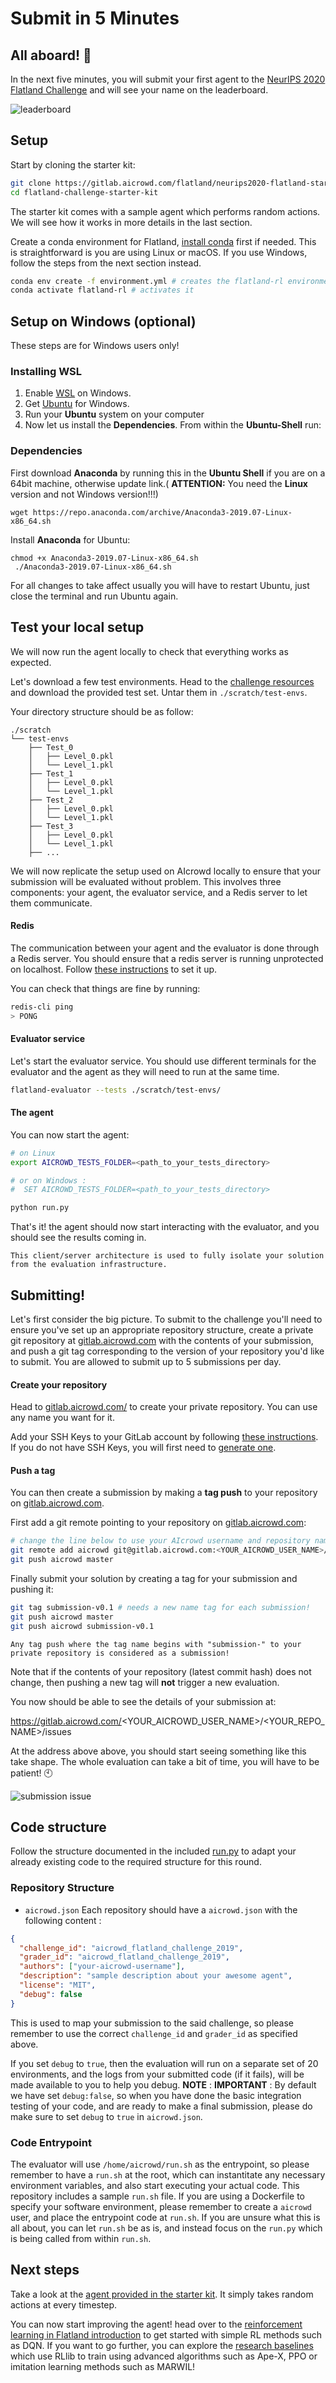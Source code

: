 
Submit in 5 Minutes
===

All aboard! 🚂
---

In the next five minutes, you will submit your first agent to the [NeurIPS 2020 Flatland Challenge](https://www.aicrowd.com/challenges/neurips-2020-flatland-challenge/) and will see your name on the leaderboard.

![leaderboard](assets/images/you.png)


Setup
---

Start by cloning the starter kit: 

```bash
git clone https://gitlab.aicrowd.com/flatland/neurips2020-flatland-starter-kit.git/
cd flatland-challenge-starter-kit
```

The starter kit comes with a sample agent which performs random actions. We will see how it works in more details in the last section.

Create a conda environment for Flatland, [install conda](https://www.anaconda.com/products/individual) first if needed. This is straightforward is you are using Linux or macOS. If you use Windows, follow the steps from the next section instead.

```bash
conda env create -f environment.yml # creates the flatland-rl environment
conda activate flatland-rl # activates it
```

Setup on Windows (optional)
---

These steps are for Windows users only!

### Installing WSL

1. Enable [WSL](https://docs.microsoft.com/en-us/windows/wsl/install-win10) on Windows.
2. Get [Ubuntu](https://www.microsoft.com/en-us/p/ubuntu/9nblggh4msv6?SilentAuth=1&wa=wsignin1.0&activetab=pivot:overviewtab) for Windows.
3. Run your **Ubuntu** system on your computer
4. Now let us install the **Dependencies**. From within the **Ubuntu-Shell** run:

### Dependencies

First download **Anaconda**  by running this in the **Ubuntu Shell** if you are on a 64bit machine, otherwise update link.( **ATTENTION:** You need the **Linux** version and not Windows version!!!)

```
wget https://repo.anaconda.com/archive/Anaconda3-2019.07-Linux-x86_64.sh 
```

Install **Anaconda** for Ubuntu:

```
chmod +x Anaconda3-2019.07-Linux-x86_64.sh 
 ./Anaconda3-2019.07-Linux-x86_64.sh 
```

For all changes to take affect usually you will have to restart Ubuntu, just close the terminal and run Ubuntu again.


Test your local setup
---

We will now run the agent locally to check that everything works as expected.

Let's download a few test environments. Head to the [challenge resources](https://www.aicrowd.com/challenges/neurips-2020-flatland-challenge/dataset_files) and download the provided test set. Untar them in `./scratch/test-envs`. 

Your directory structure should be as follow:

```
./scratch
└── test-envs
    ├── Test_0
    │   ├── Level_0.pkl
    │   └── Level_1.pkl
    ├── Test_1
    │   ├── Level_0.pkl
    │   └── Level_1.pkl
    ├── Test_2
    │   ├── Level_0.pkl
    │   └── Level_1.pkl
    ├── Test_3
    │   ├── Level_0.pkl
    │   └── Level_1.pkl
    ├── ...
``` 

We will now replicate the setup used on AIcrowd locally to ensure that your submission will be evaluated without problem. This involves three components: your agent, the evaluator service, and a Redis server to let them communicate. 

#### Redis

The communication between your agent and the evaluator is done through a Redis server. You should ensure that a redis server is running unprotected on localhost. Follow [these instructions](https://redis.io/topics/quickstart) to set it up.

You can check that things are fine by running:

```bash
redis-cli ping
> PONG
```

#### Evaluator service

Let's start the evaluator service. You should use different terminals for the evaluator and the agent as they will need to run at the same time.

```bash
flatland-evaluator --tests ./scratch/test-envs/
```

#### The agent

You can now start the agent:

```bash
# on Linux
export AICROWD_TESTS_FOLDER=<path_to_your_tests_directory>

# or on Windows :
#  SET AICROWD_TESTS_FOLDER=<path_to_your_tests_directory>

python run.py
```

That's it! the agent should now start interacting with the evaluator, and you should see the results coming in.

```{admonition} Why so complicated?
This client/server architecture is used to fully isolate your solution from the evaluation infrastructure.
```


Submitting!
---

Let's first consider the big picture. To submit to the challenge you'll need to ensure you've set up an appropriate repository structure, create a private git repository at [gitlab.aicrowd.com](https://gitlab.aicrowd.com/) with the contents of your submission, and push a git tag corresponding to the version of your repository you'd like to submit. You are allowed to submit up to 5 submissions per day.

#### Create your repository

Head to [gitlab.aicrowd.com/](https://gitlab.aicrowd.com) to create your private repository. You can use any name you want for it.

Add your SSH Keys to your GitLab account by following [these instructions](https://docs.gitlab.com/ee/gitlab-basics/create-your-ssh-keys.html). If you do not have SSH Keys, you will first need to [generate one](https://docs.gitlab.com/ee/ssh/README.html#generating-a-new-ssh-key-pair).

#### Push a tag

You can then create a submission by making a **tag push** to your repository on [gitlab.aicrowd.com](https://gitlab.aicrowd.com/).

First add a git remote pointing to your repository on [gitlab.aicrowd.com](https://gitlab.aicrowd.com/):

```bash
# change the line below to use your AIcrowd username and repository name:
git remote add aicrowd git@gitlab.aicrowd.com:<YOUR_AICROWD_USER_NAME>/<YOUR_REPO_NAME>.git
git push aicrowd master
```

Finally submit your solution by creating a tag for your submission and pushing it:

```bash
git tag submission-v0.1 # needs a new name tag for each submission!
git push aicrowd master
git push aicrowd submission-v0.1
```

```{admonition} Submission tags
Any tag push where the tag name begins with "submission-" to your private repository is considered as a submission!
```

Note that if the contents of your repository (latest commit hash) does not change, then pushing a new tag will **not** trigger a new evaluation.

You now should be able to see the details of your submission at:

https://gitlab.aicrowd.com/<YOUR_AICROWD_USER_NAME>/<YOUR_REPO_NAME>/issues

At the address above above, you should start seeing something like this take shape. The whole evaluation can take a bit of time, you will have to be patient! 🕙

![submission issue](assets/images/submission-issue.png)


Code structure
---

Follow the structure documented in the included [run.py](https://gitlab.aicrowd.com/flatland/neurips2020-flatland-starter-kit/blob/master/run.py) to adapt your already existing code to the required structure for this round.

### Repository Structure

- `aicrowd.json`
  Each repository should have a `aicrowd.json` with the following content :

```json
{
  "challenge_id": "aicrowd_flatland_challenge_2019",
  "grader_id": "aicrowd_flatland_challenge_2019",
  "authors": ["your-aicrowd-username"],
  "description": "sample description about your awesome agent",
  "license": "MIT",
  "debug": false
}
```

This is used to map your submission to the said challenge, so please remember to use the correct `challenge_id` and `grader_id` as specified above.

If you set `debug` to `true`, then the evaluation will run on a separate set of 20 environments, and the logs from your submitted code (if it fails), will be made available to you to help you debug.
**NOTE** : **IMPORTANT** : By default we have set `debug:false`, so when you have done the basic integration testing of your code, and are ready to make a final submission, please do make sure to set `debug` to `true` in `aicrowd.json`.

### Code Entrypoint

The evaluator will use `/home/aicrowd/run.sh` as the entrypoint, so please remember to have a `run.sh` at the root, which can instantitate any necessary environment variables, and also start executing your actual code. This repository includes a sample `run.sh` file.
If you are using a Dockerfile to specify your software environment, please remember to create a `aicrowd` user, and place the entrypoint code at `run.sh`.
If you are unsure what this is all about, you can let `run.sh` be as is, and instead focus on the `run.py` which is being called from within `run.sh`.


Next steps
---

Take a look at the [agent provided in the starter kit](https://gitlab.aicrowd.com/flatland/neurips2020-flatland-starter-kit/blob/master/run.py#L21). It simply takes random actions at every timestep.

You can now start improving the agent! head over to the [reinforcement learning in Flatland introduction](flatland-rl) to get started with simple RL methods such as DQN. If you want to go further, you can explore the [research baselines](baselines) which use RLlib to train using advanced algorithms such as Ape-X, PPO or imitation learning methods such as MARWIL!